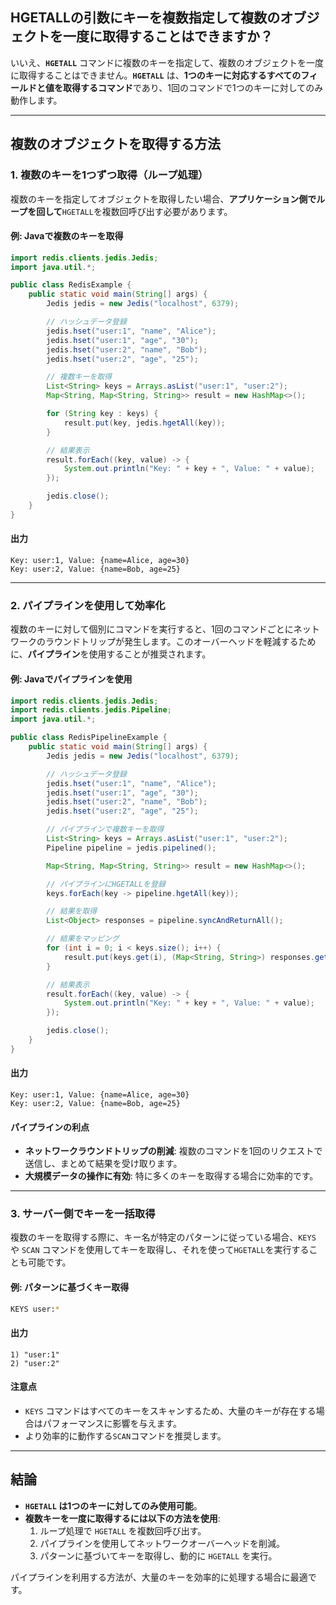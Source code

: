 
## HGETALLの引数にキーを複数指定して複数のオブジェクトを一度に取得することはできますか？

いいえ、**`HGETALL`** コマンドに複数のキーを指定して、複数のオブジェクトを一度に取得することはできません。**`HGETALL`** は、**1つのキーに対応するすべてのフィールドと値を取得するコマンド**であり、1回のコマンドで1つのキーに対してのみ動作します。

---

## **複数のオブジェクトを取得する方法**

### **1. 複数のキーを1つずつ取得（ループ処理）**
複数のキーを指定してオブジェクトを取得したい場合、**アプリケーション側でループを回して**`HGETALL`を複数回呼び出す必要があります。

#### **例: Javaで複数のキーを取得**
```java
import redis.clients.jedis.Jedis;
import java.util.*;

public class RedisExample {
    public static void main(String[] args) {
        Jedis jedis = new Jedis("localhost", 6379);

        // ハッシュデータ登録
        jedis.hset("user:1", "name", "Alice");
        jedis.hset("user:1", "age", "30");
        jedis.hset("user:2", "name", "Bob");
        jedis.hset("user:2", "age", "25");

        // 複数キーを取得
        List<String> keys = Arrays.asList("user:1", "user:2");
        Map<String, Map<String, String>> result = new HashMap<>();

        for (String key : keys) {
            result.put(key, jedis.hgetAll(key));
        }

        // 結果表示
        result.forEach((key, value) -> {
            System.out.println("Key: " + key + ", Value: " + value);
        });

        jedis.close();
    }
}
```

#### **出力**
```plaintext
Key: user:1, Value: {name=Alice, age=30}
Key: user:2, Value: {name=Bob, age=25}
```

---

### **2. パイプラインを使用して効率化**
複数のキーに対して個別にコマンドを実行すると、1回のコマンドごとにネットワークのラウンドトリップが発生します。このオーバーヘッドを軽減するために、**パイプライン**を使用することが推奨されます。

#### **例: Javaでパイプラインを使用**
```java
import redis.clients.jedis.Jedis;
import redis.clients.jedis.Pipeline;
import java.util.*;

public class RedisPipelineExample {
    public static void main(String[] args) {
        Jedis jedis = new Jedis("localhost", 6379);

        // ハッシュデータ登録
        jedis.hset("user:1", "name", "Alice");
        jedis.hset("user:1", "age", "30");
        jedis.hset("user:2", "name", "Bob");
        jedis.hset("user:2", "age", "25");

        // パイプラインで複数キーを取得
        List<String> keys = Arrays.asList("user:1", "user:2");
        Pipeline pipeline = jedis.pipelined();

        Map<String, Map<String, String>> result = new HashMap<>();

        // パイプラインにHGETALLを登録
        keys.forEach(key -> pipeline.hgetAll(key));

        // 結果を取得
        List<Object> responses = pipeline.syncAndReturnAll();

        // 結果をマッピング
        for (int i = 0; i < keys.size(); i++) {
            result.put(keys.get(i), (Map<String, String>) responses.get(i));
        }

        // 結果表示
        result.forEach((key, value) -> {
            System.out.println("Key: " + key + ", Value: " + value);
        });

        jedis.close();
    }
}
```

#### **出力**
```plaintext
Key: user:1, Value: {name=Alice, age=30}
Key: user:2, Value: {name=Bob, age=25}
```

#### **パイプラインの利点**
- **ネットワークラウンドトリップの削減**: 複数のコマンドを1回のリクエストで送信し、まとめて結果を受け取ります。
- **大規模データの操作に有効**: 特に多くのキーを取得する場合に効率的です。

---

### **3. サーバー側でキーを一括取得**
複数のキーを取得する際に、キー名が特定のパターンに従っている場合、`KEYS` や `SCAN` コマンドを使用してキーを取得し、それを使って`HGETALL`を実行することも可能です。

#### **例: パターンに基づくキー取得**
```bash
KEYS user:*
```

#### **出力**
```plaintext
1) "user:1"
2) "user:2"
```

#### **注意点**
- `KEYS` コマンドはすべてのキーをスキャンするため、大量のキーが存在する場合はパフォーマンスに影響を与えます。
- より効率的に動作する`SCAN`コマンドを推奨します。

---

## **結論**

- **`HGETALL` は1つのキーに対してのみ使用可能**。
- **複数キーを一度に取得するには以下の方法を使用**:
  1. ループ処理で `HGETALL` を複数回呼び出す。
  2. パイプラインを使用してネットワークオーバーヘッドを削減。
  3. パターンに基づいてキーを取得し、動的に `HGETALL` を実行。

パイプラインを利用する方法が、大量のキーを効率的に処理する場合に最適です。
